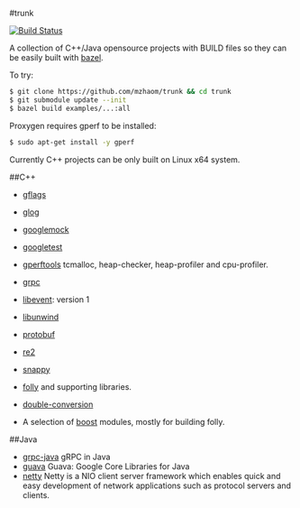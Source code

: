#trunk

[![Build Status](https://travis-ci.org/mzhaom/trunk.svg?branch=master)](https://travis-ci.org/mzhaom/trunk)


A collection of C++/Java opensource projects with BUILD files so they
can be easily built with [bazel](http://bazel.io).

To try:

```sh
$ git clone https://github.com/mzhaom/trunk && cd trunk
$ git submodule update --init
$ bazel build examples/...:all
```

Proxygen requires gperf to be installed:
```sh
$ sudo apt-get install -y gperf
```

Currently C++ projects can be only built on Linux x64 system.

##C++
  * [gflags](http://gflags.github.io/gflags/)
  * [glog](https://github.com/google/glog)
  * [googlemock](https://code.google.com/p/googlemock/)
  * [googletest](https://code.google.com/p/googletest/)
  * [gperftools](https://code.google.com/p/gperftools/) tcmalloc, heap-checker, heap-profiler and cpu-profiler.
  * [grpc](http://www.grpc.io/)
  * [libevent](http://libevent.org/): version 1
  * [libunwind](http://www.nongnu.org/libunwind)
  * [protobuf](https://github.com/google/protobuf)
  * [re2](https://github.com/google/re2)
  * [snappy](https://github.com/google/snappy)

  * [folly](https://www.facebook.com/notes/facebook-engineering/folly-the-facebook-open-source-library/10150864656793920) and supporting libraries.
  * [double-conversion](https://github.com/floitsch/double-conversion/)
  * A selection of [boost](http://www.boost.org/) modules, mostly for building folly.

##Java
  * [grpc-java](http://www.grpc.io) gRPC in Java
  * [guava](https://github.com/google/guava) Guava: Google Core Libraries for Java
  * [netty](https://netty.io/) Netty is a NIO client server framework
    which enables quick and easy development of network applications
    such as protocol servers and clients.
